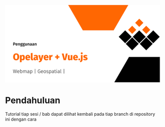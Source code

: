 <center>
  <img src="/docs/assets/banner.png">
</center>

# Pendahuluan
Tutorial tiap sesi / bab dapat dilihat kembali pada tiap branch di repository ini
dengan cara